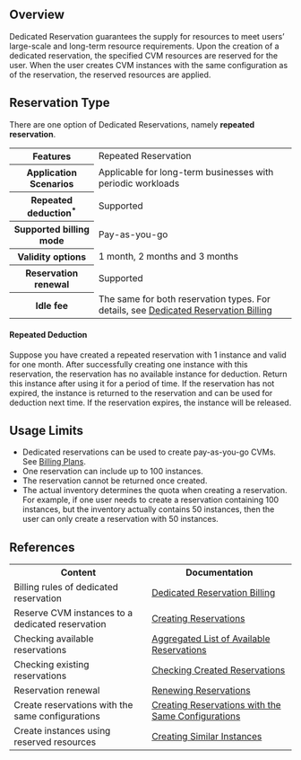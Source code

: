 ## Overview
Dedicated Reservation guarantees the supply for resources to meet users’ large-scale and long-term resource requirements. Upon the creation of a dedicated reservation, the specified CVM resources are reserved for the user. When the user creates CVM instances with the same configuration as of the reservation, the reserved resources are applied. 


## Reservation Type[](id:type)
There are one option of Dedicated Reservations, namely  **repeated reservation**.
<table>
<tr>
<th>Features</th>
<td>Repeated Reservation</td>
</tr>
<tr>
<th>Application Scenarios</th>
<td>Applicable for long-term businesses with periodic workloads</td>
</tr>
<tr>
<th>Repeated deduction<sup>*</sup></th>
<td>Supported</td>
</tr>
<tr>
<th>Supported billing mode</th>
<td>Pay-as-you-go</td>
</tr>
<tr>
<th>Validity options</th>
<td colspan=2>1 month, 2 months and 3 months</td>
</tr>
<tr>
<th>Reservation renewal</th>
<td colspan=2>Supported</td>
</tr>
<tr>
<th>Idle fee</th>
<td colspan=2>The same for both reservation types. For details, see <a href="https://intl.cloud.tencent.com/document/product/213/43857">Dedicated Reservation Billing</a></td>
</tr>
</table>

#### Repeated Deduction[](id:repeatDeduction)

 Suppose you have created a repeated reservation with 1 instance and valid for one month. After successfully creating one instance with this reservation, the reservation has no available instance for deduction. Return this instance after using it for a period of time. If the reservation has not expired, the instance is returned to the reservation and can be used for deduction next time. If the reservation expires, the instance will be released.

## Usage Limits
 - Dedicated reservations can be used to create pay-as-you-go CVMs. See [Billing Plans](https://intl.cloud.tencent.com/document/product/213/2180).
- One reservation can include up to 100 instances.
- The reservation cannot be returned once created.
- The actual inventory determines the quota when creating a reservation.
  For example, if one user needs to create a reservation containing 100 instances, but the inventory actually contains 50 instances, then the user can only create a reservation with 50 instances.



## References
<table>
<tr>
<th>Content</th>
<th>Documentation</th>
</tr>
<tr>
<td>Billing rules of dedicated reservation</td>
<td>
<a href="https://intl.cloud.tencent.com/document/product/213/43857">Dedicated Reservation Billing</a>
</td>
</tr>
<tr>
<td>Reserve CVM instances to a dedicated reservation</td>
<td>
<a href="https://intl.cloud.tencent.com/document/product/213/43851">Creating Reservations</a>
</td>
</tr>
<tr>
<td>Checking available reservations</td>
<td>
<a href="https://intl.cloud.tencent.com/document/product/213/43852">Aggregated List of Available Reservations</a>
</td>
</tr>
<tr>
<td>Checking existing reservations</td>
<td>
<a href="https://intl.cloud.tencent.com/document/product/213/43853">Checking Created Reservations</a>
</td>
</tr>
<tr>
<td>Reservation renewal</td>
<td>
<a href="https://intl.cloud.tencent.com/document/product/213/43854">Renewing Reservations</a>
</td>
</tr>
<tr>
<td>Create reservations with the same configurations</td>
<td>
<a href="https://intl.cloud.tencent.com/document/product/213/43855">Creating Reservations with the Same Configurations</a>
</td>
</tr>
<tr>
<td>Create instances using reserved resources</td>
<td>
<a href="https://intl.cloud.tencent.com/document/product/213/43856">Creating Similar Instances</a>
</td>
</tr>
</table>
